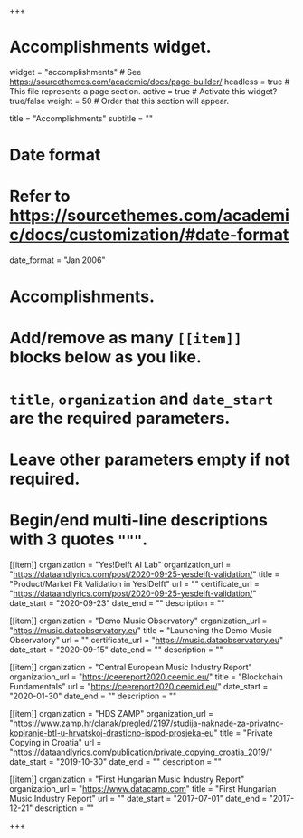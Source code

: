 +++
# Accomplishments widget.
widget = "accomplishments"  # See https://sourcethemes.com/academic/docs/page-builder/
headless = true  # This file represents a page section.
active = true  # Activate this widget? true/false
weight = 50  # Order that this section will appear.

title = "Accomplish&shy;ments"
subtitle = ""

# Date format
#   Refer to https://sourcethemes.com/academic/docs/customization/#date-format
date_format = "Jan 2006"

# Accomplishments.
#   Add/remove as many `[[item]]` blocks below as you like.
#   `title`, `organization` and `date_start` are the required parameters.
#   Leave other parameters empty if not required.
#   Begin/end multi-line descriptions with 3 quotes `"""`.

[[item]]
  organization = "Yes!Delft AI Lab"
  organization_url = "https://dataandlyrics.com/post/2020-09-25-yesdelft-validation/"
  title = "Product/Market Fit Validation in Yes!Delft"
  url = ""
  certificate_url = "https://dataandlyrics.com/post/2020-09-25-yesdelft-validation/"
  date_start = "2020-09-23"
  date_end = ""
  description = ""
  
[[item]]
  organization = "Demo Music Observatory"
  organization_url = "https://music.dataobservatory.eu"
  title = "Launching the Demo Music Observatory"
  url = ""
  certificate_url = "https://music.dataobservatory.eu"
  date_start = "2020-09-15"
  date_end = ""
  description = ""

[[item]]
  organization = "Central European Music Industry Report"
  organization_url = "https://ceereport2020.ceemid.eu/"
  title = "Blockchain Fundamentals"
  url = "https://ceereport2020.ceemid.eu/"
  date_start = "2020-01-30"
  date_end = ""
  description = ""
  
[[item]]
  organization = "HDS ZAMP"
  organization_url = "https://www.zamp.hr/clanak/pregled/2197/studija-naknade-za-privatno-kopiranje-btl-u-hrvatskoj-drasticno-ispod-prosjeka-eu"
  title = "Private Copying in Croatia"
  url = "https://dataandlyrics.com/publication/private_copying_croatia_2019/"
  date_start = "2019-10-30"
  date_end = ""
  description = ""
  
  
[[item]]
  organization = "First Hungarian Music Industry Report"
  organization_url = "https://www.datacamp.com"
  title = "First Hungarian Music Industry Report"
  url = ""
  date_start = "2017-07-01"
  date_end = "2017-12-21"
  description = ""

+++
